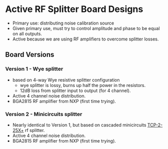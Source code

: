 # Active RF Splitter Board Designs
- Primary use: distributing noise calibration source
- Given primary use, must try to control amplitude and phase to be equal on all outputs.
- Active because we are using RF amplifiers to overcome splitter losses.
  
## Board Versions

### Version 1 - Wye splitter
- based on 4-way Wye resistive splitter configuration
  - wye splitter is lossy, burns up half the power in the resistors.
  - 12dB loss from splitter input to output (for 4 channel).
- Active 4 channel noise distribution.
- BGA2815 RF amplifier from NXP (first time trying).

### Version 2 - Minicircuits splitter
- Nearly identical to Version 1, but based on cascaded minicircuits [TCP-2-25X+](https://www.minicircuits.com/WebStore/dashboard.html?model=TCP-2-25X%2B) rf splitter.
- Active 4 channel noise distribution.
- BGA2815 RF amplifier from NXP (first time trying).

